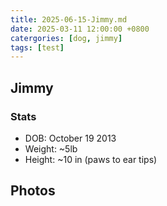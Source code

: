 ```yaml
---
title: 2025-06-15-Jimmy.md
date: 2025-03-11 12:00:00 +0800
catergories: [dog, jimmy]
tags: [test]
---
```


## Jimmy 

### Stats
- DOB: October 19 2013
- Weight: ~5lb
- Height: ~10 in (paws to ear tips)

## Photos



